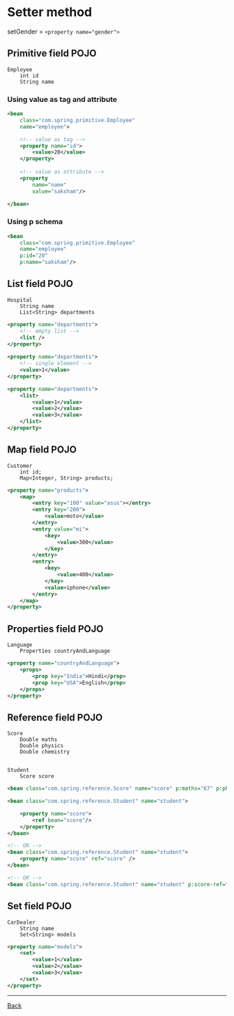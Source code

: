 # Setter method

setGender = `<property name="gender">`

## Primitive field POJO

```
Employee
    int id
    String name
```

### Using value as tag and attribute

``` xml
<bean 
    class="com.spring.primitive.Employee" 
    name="employee">

    <!-- value as tag -->
    <property name="id">
        <value>20</value>
    </property>
    
    <!-- value as attribute -->
    <property 
        name="name" 
        value="saksham"/> 

</bean>
```

### Using p schema

``` xml
<bean 
    class="com.spring.primitive.Employee" 
    name="employee" 
    p:id="20" 
    p:name="saksham"/>
```

## List field POJO

```
Hospital 
	String name
	List<String> departments
```

``` xml
<property name="departments">
    <!-- empty list -->
    <list /> 
</property>
	
<property name="departments">
    <!-- single element -->
    <value>1</value>
</property>

<property name="departments">
    <list>
        <value>1</value>
        <value>2</value>
        <value>3</value>
    </list>
</property>
```

## Map field POJO

```
Customer
	int id;
	Map<Integer, String> products;
```

``` xml
<property name="products">
    <map>
        <entry key="100" value="asus"></entry>
        <entry key="200">
            <value>moto</value>
        </entry>
        <entry value="mi">
            <key>
                <value>300</value>
            </key>
        </entry>
        <entry>
            <key>
                <value>400</value>
            </key>
            <value>iphone</value>
        </entry>
    </map>
</property>
```

## Properties field POJO

```
Language 
	Properties countryAndLanguage
```

``` xml
<property name="countryAndLanguage">
    <props>
        <prop key="India">Hindi</prop>
        <prop key="USA">English</prop>
    </props>
</property>
``` 

## Reference field POJO

```
Score
	Double maths
	Double physics
	Double chemistry


Student
	Score score
``` 

``` xml
<bean class="com.spring.reference.Score" name="score" p:maths="67" p:physics="78" p:chemistry="89"/>

<bean class="com.spring.reference.Student" name="student">

    <property name="score">
        <ref bean="score"/>
    </property>
</bean>

<!-- OR -->
<bean class="com.spring.reference.Student" name="student">	
    <property name="score" ref="score" />
</bean>

<!-- OR -->
<bean class="com.spring.reference.Student" name="student" p:score-ref="score" />
```

## Set field POJO

```
CarDealer
	String name
	Set<String> models
```

``` xml
<property name="models">
    <set>
        <value>1</value>
        <value>2</value>
        <value>3</value>
    </set>
</property>
```

***
[Back](./index.md)
